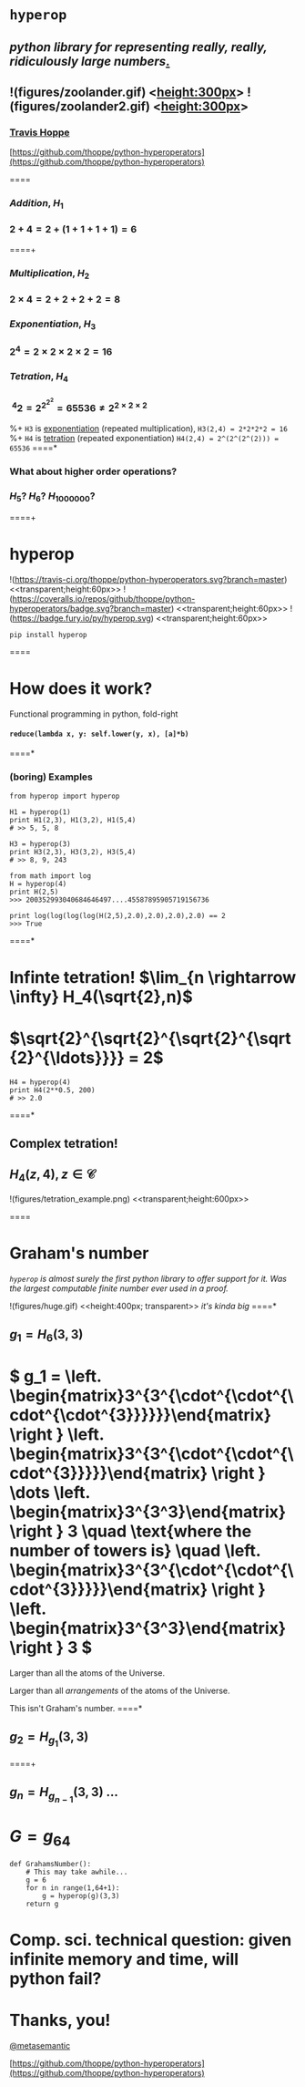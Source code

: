 # `hyperop`
_python library for representing really, really, ridiculously large numbers_[.](http://thoppe.github.io/python-hyperoperators/HnT_pres.html#/)
----------
!(figures/zoolander.gif)  <<height:300px>>
!(figures/zoolander2.gif) <<height:300px>>
----------   
### [Travis Hoppe](http://thoppe.github.io/)
[https://github.com/thoppe/python-hyperoperators](https://github.com/thoppe/python-hyperoperators)

====
### *Addition*, $H_1$
### $2 + 4 = 2 + (1+1+1+1) = 6$
====+<br/>
### *Multiplication*, $H_2$
### $2 \times 4 = 2+2+2+2 = 8$

### *Exponentiation*, $H_3$
### $2^4 = 2 \times 2 \times 2 \times 2 = 16$

### *Tetration*, $H_4$
### $\ ^4 2 = 2 ^ {2^{2^2}} = 65536 \neq 2^{2\times 2\times 2}$
  
%+ `H3` is [exponentiation](https://en.wikipedia.org/wiki/Exponentiation) (repeated multiplication), `H3(2,4) = 2*2*2*2 = 16`
%+ `H4` is [tetration](https://en.wikipedia.org/wiki/Tetration) (repeated exponentiation) `H4(2,4) = 2^(2^(2^(2))) = 65536`
====*

### What about higher order operations?
### $H_5$? $H_6$? $H_{1000000}$?

====+
<br/>


# hyperop
!(https://travis-ci.org/thoppe/python-hyperoperators.svg?branch=master) <<transparent;height:60px>>
!(https://coveralls.io/repos/github/thoppe/python-hyperoperators/badge.svg?branch=master) <<transparent;height:60px>>
!(https://badge.fury.io/py/hyperop.svg) <<transparent;height:60px>>

    pip install hyperop
====

# How does it work?
Functional programming in python, fold-right


#### <div style="text-transform: none;"> `reduce(lambda x, y: self.lower(y, x), [a]*b)` </div>

====*

### (boring) Examples

    from hyperop import hyperop
    
    H1 = hyperop(1)
    print H1(2,3), H1(3,2), H1(5,4)
    # >> 5, 5, 8

    H3 = hyperop(3)
    print H3(2,3), H3(3,2), H3(5,4)
    # >> 8, 9, 243

    from math import log
    H = hyperop(4)
    print H(2,5)
    >>> 200352993040684646497....45587895905719156736
    
    print log(log(log(log(H(2,5),2.0),2.0),2.0),2.0) == 2
    >>> True  

====*

# Infinte tetration! $\lim_{n \rightarrow \infty} H_4(\sqrt{2},n)$
# $\sqrt{2}^{\sqrt{2}^{\sqrt{2}^{\sqrt{2}^{\ldots}}}} = 2$

    H4 = hyperop(4)
    print H4(2**0.5, 200)
    # >> 2.0

====*

## Complex tetration!
## $H_4(z,4), z \in \mathcal{C}$
!(figures/tetration_example.png) <<transparent;height:600px>>

====

# Graham's number
_`hyperop` is almost surely the first python library to offer support for it._
_Was the largest computable finite number ever used in a proof._

!(figures/huge.gif) <<height:400px; transparent>>
_it's kinda big_
====*

## $g_1 = H_6(3,3)$

# $ g_1 =  \left.    \begin{matrix}3^{3^{\cdot^{\cdot^{\cdot^{\cdot^{3}}}}}}\end{matrix}  \right \}  \left.    \begin{matrix}3^{3^{\cdot^{\cdot^{\cdot^{3}}}}}\end{matrix}  \right \}    \dots  \left.    \begin{matrix}3^{3^3}\end{matrix}  \right \}    3  \quad \text{where the number of towers is} \quad  \left.    \begin{matrix}3^{3^{\cdot^{\cdot^{\cdot^{3}}}}}\end{matrix}  \right \}  \left.    \begin{matrix}3^{3^3}\end{matrix}  \right \} 3 $

Larger than all the atoms of the Universe.

Larger than all _arrangements_ of the atoms of the Universe.

This isn't Graham's number.
====*

## $g_2 = H_{g_1}(3,3)$
====+
## $g_{n} = H_{g_{n-1}}(3,3)$ ...

# $G = g_{64}$

    def GrahamsNumber():
        # This may take awhile...
        g = 6
        for n in range(1,64+1):
            g = hyperop(g)(3,3)
        return g

Comp. sci. technical question:
given infinite memory and time, will python fail?
====

#  Thanks, you!
[@metasemantic](https://twitter.com/metasemantic)


[https://github.com/thoppe/python-hyperoperators](https://github.com/thoppe/python-hyperoperators)